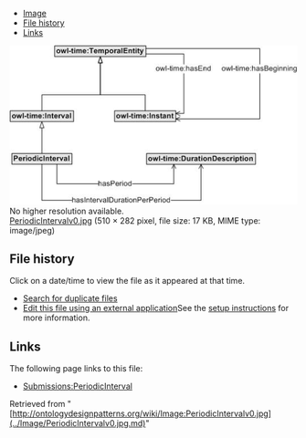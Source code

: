 * [Image](../Image/PeriodicIntervalv0.jpg.md#file)
* [File history](../Image/PeriodicIntervalv0.jpg.md#filehistory)
* [Links](../Image/PeriodicIntervalv0.jpg.md#filelinks)

[![Image:PeriodicIntervalv0.jpg](../images/6/60/PeriodicIntervalv0.jpg)](../images/6/60/PeriodicIntervalv0.jpg)  
No higher resolution available.  
[PeriodicIntervalv0.jpg](../images/6/60/PeriodicIntervalv0.jpg)‎ (510 × 282 pixel, file size: 17 KB, MIME type: image/jpeg)

## File history

Click on a date/time to view the file as it appeared at that time.



  
* [Search for duplicate files](http://ontologydesignpatterns.org/wiki/Special:FileDuplicateSearch/PeriodicIntervalv0.jpg "Special:FileDuplicateSearch/PeriodicIntervalv0.jpg")
* [Edit this file using an external application](http://ontologydesignpatterns.org/wiki/index.php?title=Image:PeriodicIntervalv0.jpg&action=edit&externaledit=true&mode=file "Image:PeriodicIntervalv0.jpg")See the [setup instructions](http://www.mediawiki.org/wiki/Manual:External_editors "http://www.mediawiki.org/wiki/Manual:External_editors") for more information.

## Links



The following page links to this file:


* [Submissions:PeriodicInterval](../Submissions/PeriodicInterval.md "Submissions:PeriodicInterval")


Retrieved from "[http://ontologydesignpatterns.org/wiki/Image:PeriodicIntervalv0.jpg](../Image/PeriodicIntervalv0.jpg.md)"